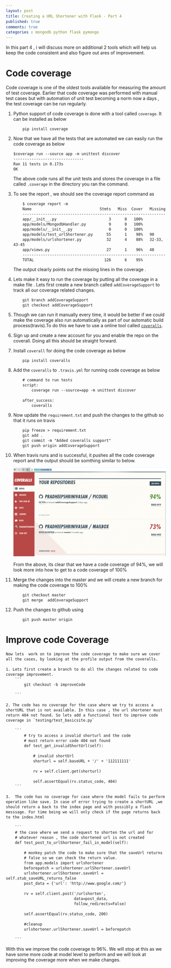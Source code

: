 ```yaml
---
layout: post
title: Creating a URL Shortener with Flask - Part 4
published: true
comments: true
categories : mongodb python flask pymongo
---
```

In this part 4 , i will discuss more on additional 2 tools which will help us keep the code consistent and also figure out ares of improvement.

# Code coverage


Code coverage is one of the oldest tools available for measuring the amount of test coverage. Earlier that code coverage was performed with manual test cases but with automation of unit test becoming a norm now a days , the test coverage can be run regularly. 

1. Python support of code coverage is done with a tool called `coverage`. It can be installed as below

    ```
        pip install coverage
    ```

2. Now that we have all the tests that are automated we can easily run the code coverage as below

    ```
    $coverage run --source app -m unittest discover 
    -------------------------------
    Ran 11 tests in 0.173s
    OK
    ```

    The above code runs all the unit tests and stores the coverage in a file called `.coverage` in the directory you ran the command.

3.  To see the report , we should see the coverage report command as 

    ```
        $ coverage report -m
        Name                              Stmts   Miss  Cover   Missing
        ---------------------------------------------------------------
        app/__init__.py                       3      0   100%   
        app/models/MongodbHandler.py          9      0   100%   
        app/models/__init__.py                0      0   100%   
        app/models/test_urlShortener.py      55      1    98%   90
        app/models/urlshortener.py           32      4    88%   32-33, 43-45
        app/views.py                         27      1    96%   48
        ---------------------------------------------------------------
        TOTAL                               126      6    95%   

    ```
    The output clearly points out the missing lines in the coverage .

4. Lets make it easy to run the coverage by putting all the coverage in a make file . Lets first create a new branch called `addCoverageSupport` to track all our coverage related changes.

    ```
        git branch addCoverageSupport
        git checkout addCoverageSupport
    ``` 

5. Though we can run it manually every time, it would be better if we could make the coverage also run automatically as part of our automatic build process(travis).To do this we have to use a online tool called [`coveralls`](https://coveralls.io/).

6. Sign up and create a new account for you and enable the repo on the coverall. Doing all this should be straight forward.

7. Install `coverall` for doing the code coverage as below 

    ```
        pip install coveralls
    ``` 

8. Add the `coveralls` to  `.travis.yml` for running code coverage as below

    ```
        # command to run tests
        script:
            coverage run --source=app -m unittest discover

        after_success:
            coveralls
    ```

9. Now update the `requirement.txt` and push the changes to the github so that it runs on travis


    ```
        pip freeze > requirement.txt
        git add .
        git commit -m "Added coveralls support"
        git push origin addCoverageSupport
    ```

10. When travis runs and is successful, it pushes all the code coverage report and the output should be somthing similar to below.

    ![travis](images/URLShortner/coveralls.png) 

    From the above, its clear that we have a code coverage of 94%, we will look more into how to get to a code coverage of 100%

11. Merge the changes into the master and we will create a new branch for making the code coverage to 100%


    ```
        git checkout master
        git merge  addCoverageSupport
    ```

12. Push the changes to github using

    ```
        git push master origin
    ```

# Improve code Coverage

    Now lets  work on to improve the code coverage to make sure we cover all the cases, by looking at the profile output from the coveralls.

    1. Lets first create a branch to do all the changes related to code coverage improvement.
        ```
            git checkout -b improveCode

        ```

    2. The code has no coverage for the case where we try to access a shortURL that is not available. In this case , the url shortener must return 404 not found. So lets add a functional test to improve code coverage in `testing/test_basicsite.py`
      
        ```
            # try to access a invalid shorturl and the code
            # must return error code 404 not found
            def test_get_invalidShortUrl(self):

                # invalid shortUrl
                shorturl = self.baseURL + '/' + '112111111'

                rv = self.client.get(shorturl)

                self.assertEqual(rv.status_code, 404)
        ```

    3.  The code has no coverage for case where the model fails to perform operation like save. In case of error trying to create a shortURL ,we should return a back to the index page and with possibly a flash messsage. For time being we will only check if the page returns back to the index.html

        ```
        # the case where we send a request to shorten the url and for
        # whatever reason , the code shortened url is not created
        def test_post_to_urlShortener_fail_in_model(self):

            # monkey patch the code to make sure that the saveUrl returns
            # false so we can check the return value.
            from app.models import urlshortener
            beforepatch = urlshortener.urlShortener.saveUrl
            urlshortener.urlShortener.saveUrl = self.stub_saveURL_returns_false
            post_data = {'url': 'http://www.google.com/'}

            rv = self.client.post('/urlshorten',
                                  data=post_data,
                                  follow_redirects=False)

            self.assertEqual(rv.status_code, 200)

            #cleanup
            urlshortener.urlShortener.saveUrl = beforepatch

        ```

With this we improve the code coverage to 96%. We will stop at this as we have some more code at model level to perform and we will look at improving the coverage more when we make changes.



